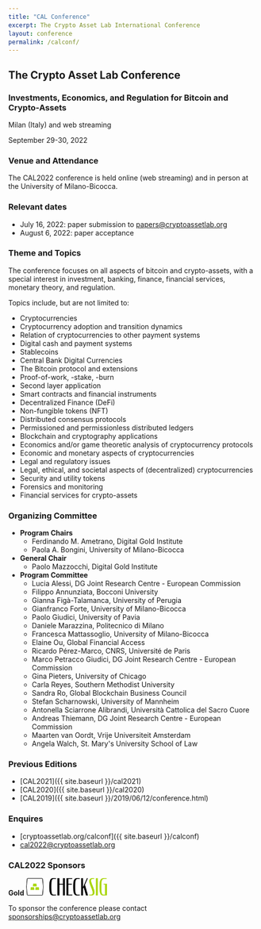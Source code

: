 ```yaml
---
title: "CAL Conference"
excerpt: The Crypto Asset Lab International Conference
layout: conference
permalink: /calconf/
---
```


<!--

![CAL2021](/img/cal2021/cal2021.jpg){:class="img-responsive"}

<a href="https://twitter.com/CryptoAssetLab">
  <img src="/img/cal2020/twitter.png" width="30" height="30%">
</a>
<a href="https://www.linkedin.com/events/the3ndcryptoassetlabconference6802637922232283136/">
  <img src="/img/cal2020/LinkedIn.png" width="30" height="30%">
</a>
<a href="https://www.facebook.com/events/1049598178901312">
  <img src="/img/cal2020/facebook.png" width="30" height="30%">
</a>
<a href="https://inomics.com/conference/the-crypto-asset-lab-conference-1512733">
  <img src="/img/cal2020/inomics.jpg" width="100" height="100%">
</a>
<a href="https://www.eventbrite.com/e/the-3nd-crypto-asset-lab-conference-registration-155774506743">
  <img src="/img/cal2020/eventbrite.png" width="30" height="30%">
</a>
<a href="https://www.eventbrite.com/e/the-3nd-crypto-asset-lab-conference-registration-155774506743" class="btn btn-primary btn-xl" text-align="right">Free Registration</a>

-->

## __The Crypto Asset Lab Conference__

### Investments, Economics, and Regulation for Bitcoin and Crypto-Assets

Milan (Italy) and web streaming

September 29-30, 2022

<!--
### Agenda is available at the [dedicated page]({{ site.baseurl }}/cal2021/)
-->

### Venue and Attendance

The CAL2022 conference is held online (web streaming) and in person at the University of Milano-Bicocca.

<!--
Attending the online conference is __free__, but __registration is required__.
For registration and ticketing see the
[Eventbrite conference page](https://www.eventbrite.com/e/the-3nd-crypto-asset-lab-conference-registration-155774506743).

In person attendance is limited for sanitary restrictions: in person tickets will be available
on the Eventbrite conference page starting from November 1.
-->

### Relevant dates

* July 16, 2022: paper submission to [papers@cryptoassetlab.org](mailto:papers@cryptoassetlab.org)
* August 6, 2022: paper acceptance

### Theme and Topics

The conference focuses on all aspects of bitcoin and crypto-assets,
with a special interest in investment, banking, finance, financial services, monetary theory, and regulation.

Topics include, but are not limited to:

* Cryptocurrencies
* Cryptocurrency adoption and transition dynamics
* Relation of cryptocurrencies to other payment systems
* Digital cash and payment systems
* Stablecoins
* Central Bank Digital Currencies
* The Bitcoin protocol and extensions
* Proof-of-work, -stake, -burn
* Second layer application
* Smart contracts and financial instruments
* Decentralized Finance (DeFi)
* Non-fungible tokens (NFT)
* Distributed consensus protocols
* Permissioned and permissionless distributed ledgers
* Blockchain and cryptography applications
* Economics and/or game theoretic analysis of cryptocurrency protocols
* Economic and monetary aspects of cryptocurrencies
* Legal and regulatory issues
* Legal, ethical, and societal aspects of (decentralized) cryptocurrencies
* Security and utility tokens
* Forensics and monitoring
* Financial services for crypto-assets

### Organizing Committee

* __Program Chairs__
  * Ferdinando M. Ametrano, Digital Gold Institute
  * Paola A. Bongini, University of Milano-Bicocca
* __General Chair__
  * Paolo Mazzocchi, Digital Gold Institute
* __Program Committee__
  * Lucia Alessi, DG Joint Research Centre - European Commission
  * Filippo Annunziata, Bocconi University
  * Gianna Figà-Talamanca, University of Perugia
  * Gianfranco Forte, University of Milano-Bicocca
  * Paolo Giudici, University of Pavia
  * Daniele Marazzina, Politecnico di Milano
  * Francesca Mattassoglio, University of Milano-Bicocca
  * Elaine Ou, Global Financial Access
  * Ricardo Pérez-Marco, CNRS, Université de Paris
  * Marco Petracco Giudici, DG Joint Research Centre - European Commission
  * Gina Pieters, University of Chicago
  * Carla Reyes, Southern Methodist University
  * Sandra Ro, Global Blockchain Business Council
  * Stefan Scharnowski, University of Mannheim
  * Antonella Sciarrone Alibrandi, Università Cattolica del Sacro Cuore
  * Andreas Thiemann, DG Joint Research Centre - European Commission
  * Maarten van Oordt, Vrije Universiteit Amsterdam
  * Angela Walch, St. Mary's University School of Law

### Previous Editions

* [CAL2021]({{ site.baseurl }}/cal2021)
* [CAL2020]({{ site.baseurl }}/cal2020)
* [CAL2019]({{ site.baseurl }}/2019/06/12/conference.html)

### Enquires

* [cryptoassetlab.org/calconf]({{ site.baseurl }}/calconf)
* [cal2022@cryptoassetlab.org](mailto:cal2022@cryptoassetlab.org)

### CAL2022 Sponsors

__Gold__
[<img src="/img/cal2021/CheckSig - _Logo Colore Nero.png" height="35">](https://checksig.com)

To sponsor the conference please contact [sponsorships@cryptoassetlab.org](mailto:sponsorships@cryptoassetlab.org)

